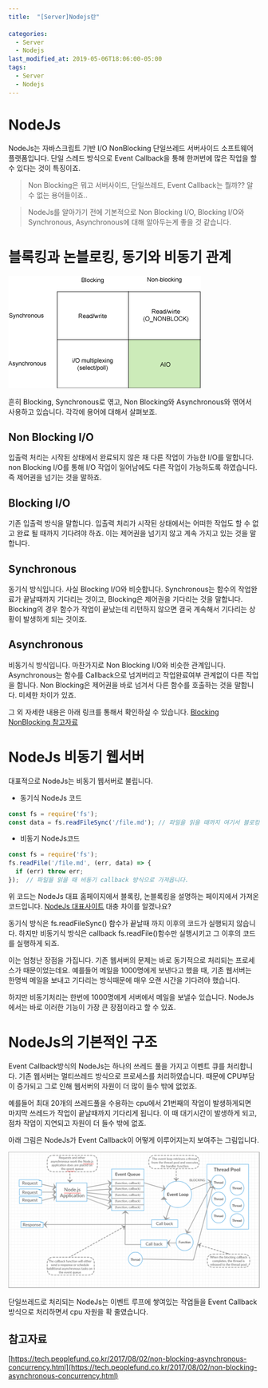 ```yaml
---
title:  "[Server]Nodejs란"

categories:
  - Server
  - Nodejs
last_modified_at: 2019-05-06T18:06:00-05:00
tags:
  - Server
  - Nodejs
---
```


# NodeJs
NodeJs는 자바스크립트 기반 I/O NonBlocking 단일쓰레드 서버사이드 소프트웨어 플랫폼입니다. 단일 스레드 방식으로 Event Callback을 통해 한꺼번에 많은 작업을 할 수 있다는 것이 특징이죠.

> Non Blocking은 뭐고 서버사이드, 단일쓰레드, Event Callback는 뭘까?? 알 수 없는 용어들이죠..

> NodeJs를 알아가기 전에 기본적으로 Non Blocking I/O, Blocking I/O와 Synchronous, Asynchronous에 대해 알아두는게 좋을 것 같습니다.

# 블록킹과 논블로킹, 동기와 비동기 관계
![Image Alt 텍스트](/assets/img/web/blocking.gif)

흔히 Blocking, Synchronous로 엮고, Non Blocking와 Asynchronous와 엮어서 사용하고 있습니다.
각각에 용어에 대해서 살펴보죠.

## Non Blocking I/O
입출력 처리는 시작된 상태에서 완료되지 않은 채 다른 작업이 가능한 I/O를 말합니다. non Blocking I/O를 통해 I/O 작업이 일어남에도 다른 작업이 가능하도록 하였습니다. 즉 제어권을 넘기는 것을 말하죠.

## Blocking I/O
기존 입출력 방식을 말합니다. 입출력 처리가 시작된 상태에서는 어떠한 작업도 할 수 없고 완료 될 때까지 기다려야 하죠. 이는 제어권을 넘기지 않고 계속 가지고 있는 것을 말합니다.

## Synchronous
동기식 방식입니다. 사실 Blocking I/O와 비슷합니다.  Synchronous는 함수의 작업완료가 끝날때까지 기다리는 것이고, Blocking은 제어권을 기다리는 것을 말합니다. Blocking의 경우 함수가 작업이 끝났는데 리턴하지 않으면 결국 계속해서 기다리는 상황이 발생하게 되는 것이죠.

## Asynchronous
비동기식 방식입니다. 마찬가지로 Non Blocking I/O와 비슷한 관계입니다. Asynchronous는 함수를 Callback으로 넘겨버리고 작업완료여부 관계없이 다른 작업을 합니다.
Non Blocking은 제어권을 바로 넘겨서 다른 함수를 호출하는 것을 말합니다. 미세한 차이가 있죠.

그 외 자세한 내용은 아래 링크를 통해서 확인하실 수 있습니다.
[Blocking NonBlocking 참고자료](https://homoefficio.github.io/2017/02/19/Blocking-NonBlocking-Synchronous-Asynchronous/)

# NodeJs 비동기 웹서버
대표적으로 NodeJs는 비동기 웹서버로 불립니다.

* 동기식 NodeJs 코드
```js
const fs = require('fs');
const data = fs.readFileSync('/file.md'); // 파일을 읽을 때까지 여기서 블로킹 됩니다.
```

* 비동기 NodeJs코드
```js
const fs = require('fs');
fs.readFile('/file.md', (err, data) => {
  if (err) throw err;
});  // 파일을 읽을 때 비동기 callback 방식으로 가져옵니다.
```

위 코드는 NodeJs 대표 홈페이지에서 블록킹, 논블록킹을 설명하는 페이지에서 가져온 코드입니다.
[NodeJs 대표사이트](https://nodejs.org/ko/docs/guides/blocking-vs-non-blocking/)
대충 차이를 알겠나요?

동기식 방식은 fs.readFileSync() 함수가 끝날때 까지 이후의 코드가 실행되지 않습니다. 하지만 비동기식 방식은 callback fs.readFile()함수만 실행시키고 그 이후의 코드를 실행하게 되죠.

이는 엄청난 장점을 가집니다.
기존 웹서버의 문제는 바로 동기적으로 처리되는 프로세스가 때문이었는데요. 예를들어 메일을 1000명에게 보낸다고 했을 때, 기존 웹서버는 한명씩 메일을 보내고 기다리는 방식때문에 매우 오랜 시간을 기다려야 했습니다.

하지만 비동기처리는 한번에 1000명에게 서버에서 메일을 보낼수 있습니다.
NodeJs에서는 바로 이러한 기능이 가장 큰 장점이라고 할 수 있죠.

# NodeJs의 기본적인 구조
Event Callback방식의 NodeJs는 하나의 쓰레드 풀을 가지고 이벤트 큐를 처리합니다. 기존 웹서버는 멀티쓰레드 방식으로 프로세스를 처리하였습니다. 때문에 CPU부담이 증가되고 그로 인해 웹서버의 자원이 더 많이 들수 밖에 없었죠.

예를들어 최대 20개의 쓰레드풀을 수용하는 cpu에서 21번째의 작업이 발생하게되면 마지막 쓰레드가 작업이 끝날때까지 기다리게 됩니다.
이 때 대기시간이 발생하게 되고, 점차 작업이 지연되고 자원이 더 들수 밖에 없죠.

아래 그림은 NodeJs가 Event Callback이 어떻게 이루어지는지 보여주는 그림입니다.

![Image Alt 텍스트](/assets/img/web/nodejs.png)

단일쓰레드로 처리되는 NodeJs는 이벤트 루프에 쌓여있는 작업들을 Event Callback방식으로 처리하면서 cpu 자원을 확 줄였습니다.

## 참고자료
[https://tech.peoplefund.co.kr/2017/08/02/non-blocking-asynchronous-concurrency.html](https://tech.peoplefund.co.kr/2017/08/02/non-blocking-asynchronous-concurrency.html)
